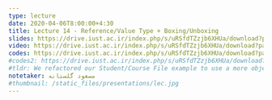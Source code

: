 ```yaml
---
type: lecture
date: 2020-04-06T8:00:00+4:30
title: Lecture 14 - Reference/Value Type + Boxing/Unboxing
slides: https://drive.iust.ac.ir/index.php/s/uRSfdTZzjb6XHUa/download?path=%2FSlides&files=S14.pdf
video: https://drive.iust.ac.ir/index.php/s/uRSfdTZzjb6XHUa/download?path=%2FVideos&files=S14.mp4
codes: https://drive.iust.ac.ir/index.php/s/uRSfdTZzjb6XHUa/download?path=%2FCodes&files=S12.zip
#codes2: https://drive.iust.ac.ir/index.php/s/uRSfdTZzjb6XHUa/download?path=%2FCodes&files=lab2.zip
#tldr: We refactored our Student/Course File example to use a more object oriented design and approach. We also introduced static functions and variables.
notetaker: مسعود گلستانه
#thumbnail: /static_files/presentations/lec.jpg
---
```

